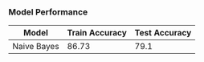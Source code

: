 ### Model Performance

Model | Train Accuracy | Test Accuracy
---|---|---
Naive Bayes | 86.73 | 79.1